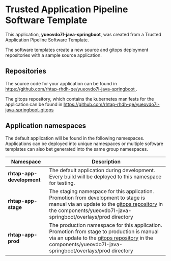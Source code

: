 # Trusted Application Pipeline Software Template

This application, **yueovdo7l-java-springboot**, was created from a Trusted Application Pipeline Software Template.

The software templates create a new source and gitops deployment repositories with a sample source application. 

## Repositories

The source code for your application can be found in [https://github.com/rhtap-rhdh-qe/yueovdo7l-java-springboot ](https://github.com/rhtap-rhdh-qe/yueovdo7l-java-springboot ).
 
The gitops repository, which contains the kubernetes manifests for the application can be found in 
[https://github.com/rhtap-rhdh-qe/yueovdo7l-java-springboot-gitops ](https://github.com/rhtap-rhdh-qe/yueovdo7l-java-springboot-gitops ) 

## Application namespaces 

The default application will be found in the following namespaces. Applications can be deployed into unique namespaces or multiple software templates can also bet generated into the same group namespaces.  

|  Namespace   |  Description   |  
| -------- | -------- |   
| **rhtap-app-development** | The default application during development. Every build will be deployed to this namespace for testing. | 
| **rhtap-app-stage** | The staging namespace for this application. Promotion from development to stage is manual via an update to the [gitops repository](https://github.com/rhtap-rhdh-qe/yueovdo7l-java-springboot-gitops ) in the components/yueovdo7l-java-springboot/overlays/prod directory |  
| **rhtap-app-prod** | The production namespace for this application. Promotion from stage to production is manual via an update to the [gitops repository](https://github.com/rhtap-rhdh-qe/yueovdo7l-java-springboot-gitops ) in the components/yueovdo7l-java-springboot/overlays/prod directory | 